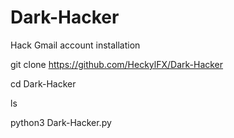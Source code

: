 # Dark-Hacker
Hack Gmail account
installation

git clone https://github.com/HeckylFX/Dark-Hacker 

cd Dark-Hacker


ls

python3 Dark-Hacker.py
